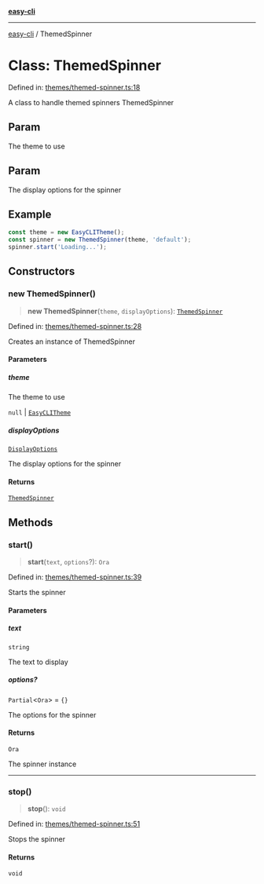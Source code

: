 [**easy-cli**](../README.md)

***

[easy-cli](../globals.md) / ThemedSpinner

# Class: ThemedSpinner

Defined in: [themes/themed-spinner.ts:18](https://github.com/patrickeaton/easy-cli/blob/273fbeda7c9fba29e0eebd0183c0f5c4b12461f3/src/themes/themed-spinner.ts#L18)

A class to handle themed spinners
 ThemedSpinner

## Param

The theme to use

## Param

The display options for the spinner

## Example

```typescript
const theme = new EasyCLITheme();
const spinner = new ThemedSpinner(theme, 'default');
spinner.start('Loading...');
```

## Constructors

### new ThemedSpinner()

> **new ThemedSpinner**(`theme`, `displayOptions`): [`ThemedSpinner`](ThemedSpinner.md)

Defined in: [themes/themed-spinner.ts:28](https://github.com/patrickeaton/easy-cli/blob/273fbeda7c9fba29e0eebd0183c0f5c4b12461f3/src/themes/themed-spinner.ts#L28)

Creates an instance of ThemedSpinner

#### Parameters

##### theme

The theme to use

`null` | [`EasyCLITheme`](EasyCLITheme.md)

##### displayOptions

[`DisplayOptions`](../type-aliases/DisplayOptions.md)

The display options for the spinner

#### Returns

[`ThemedSpinner`](ThemedSpinner.md)

## Methods

### start()

> **start**(`text`, `options`?): `Ora`

Defined in: [themes/themed-spinner.ts:39](https://github.com/patrickeaton/easy-cli/blob/273fbeda7c9fba29e0eebd0183c0f5c4b12461f3/src/themes/themed-spinner.ts#L39)

Starts the spinner

#### Parameters

##### text

`string`

The text to display

##### options?

`Partial`\<`Ora`\> = `{}`

The options for the spinner

#### Returns

`Ora`

The spinner instance

***

### stop()

> **stop**(): `void`

Defined in: [themes/themed-spinner.ts:51](https://github.com/patrickeaton/easy-cli/blob/273fbeda7c9fba29e0eebd0183c0f5c4b12461f3/src/themes/themed-spinner.ts#L51)

Stops the spinner

#### Returns

`void`
